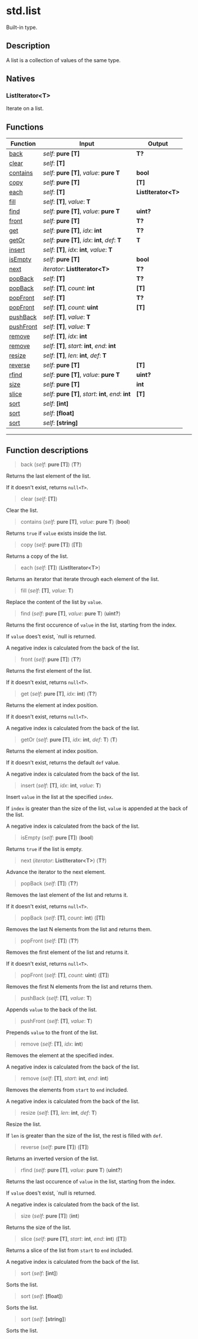 # std.list

Built-in type.
## Description
A list is a collection of values of the same type.
## Natives
### ListIterator\<T>
Iterate on a list.
## Functions
|Function|Input|Output|
|-|-|-|
|[back](#func_0)|*self*: **pure [T]**|**T?**|
|[clear](#func_1)|*self*: **[T]**||
|[contains](#func_2)|*self*: **pure [T]**, *value*: **pure T**|**bool**|
|[copy](#func_3)|*self*: **pure [T]**|**[T]**|
|[each](#func_4)|*self*: **[T]**|**ListIterator\<T>**|
|[fill](#func_5)|*self*: **[T]**, *value*: **T**||
|[find](#func_6)|*self*: **pure [T]**, *value*: **pure T**|**uint?**|
|[front](#func_7)|*self*: **pure [T]**|**T?**|
|[get](#func_8)|*self*: **pure [T]**, *idx*: **int**|**T?**|
|[getOr](#func_9)|*self*: **pure [T]**, *idx*: **int**, *def*: **T**|**T**|
|[insert](#func_10)|*self*: **[T]**, *idx*: **int**, *value*: **T**||
|[isEmpty](#func_11)|*self*: **pure [T]**|**bool**|
|[next](#func_12)|*iterator*: **ListIterator\<T>**|**T?**|
|[popBack](#func_13)|*self*: **[T]**|**T?**|
|[popBack](#func_14)|*self*: **[T]**, *count*: **int**|**[T]**|
|[popFront](#func_15)|*self*: **[T]**|**T?**|
|[popFront](#func_16)|*self*: **[T]**, *count*: **uint**|**[T]**|
|[pushBack](#func_17)|*self*: **[T]**, *value*: **T**||
|[pushFront](#func_18)|*self*: **[T]**, *value*: **T**||
|[remove](#func_19)|*self*: **[T]**, *idx*: **int**||
|[remove](#func_20)|*self*: **[T]**, *start*: **int**, *end*: **int**||
|[resize](#func_21)|*self*: **[T]**, *len*: **int**, *def*: **T**||
|[reverse](#func_22)|*self*: **pure [T]**|**[T]**|
|[rfind](#func_23)|*self*: **pure [T]**, *value*: **pure T**|**uint?**|
|[size](#func_24)|*self*: **pure [T]**|**int**|
|[slice](#func_25)|*self*: **pure [T]**, *start*: **int**, *end*: **int**|**[T]**|
|[sort](#func_26)|*self*: **[int]**||
|[sort](#func_27)|*self*: **[float]**||
|[sort](#func_28)|*self*: **[string]**||


***
## Function descriptions

<a id="func_0"></a>
> back (*self*: **pure [T]**) (**T?**)

Returns the last element of the list.

If it doesn't exist, returns `null<T>`.

<a id="func_1"></a>
> clear (*self*: **[T]**)

Clear the list.

<a id="func_2"></a>
> contains (*self*: **pure [T]**, *value*: **pure T**) (**bool**)

Returns `true` if `value` exists inside the list.

<a id="func_3"></a>
> copy (*self*: **pure [T]**) (**[T]**)

Returns a copy of the list.

<a id="func_4"></a>
> each (*self*: **[T]**) (**ListIterator\<T>**)

Returns an iterator that iterate through each element of the list.

<a id="func_5"></a>
> fill (*self*: **[T]**, *value*: **T**)

Replace the content of the list by `value`.

<a id="func_6"></a>
> find (*self*: **pure [T]**, *value*: **pure T**) (**uint?**)

Returns the first occurence of `value` in the list, starting from the index.

If `value` does't exist, `null<int> is returned.

A negative index is calculated from the back of the list.

<a id="func_7"></a>
> front (*self*: **pure [T]**) (**T?**)

Returns the first element of the list.

If it doesn't exist, returns `null<T>`.

<a id="func_8"></a>
> get (*self*: **pure [T]**, *idx*: **int**) (**T?**)

Returns the element at index position.

If it doesn't exist, returns `null<T>`.

A negative index is calculated from the back of the list.

<a id="func_9"></a>
> getOr (*self*: **pure [T]**, *idx*: **int**, *def*: **T**) (**T**)

Returns the element at index position.

If it doesn't exist, returns the default `def` value.

A negative index is calculated from the back of the list.

<a id="func_10"></a>
> insert (*self*: **[T]**, *idx*: **int**, *value*: **T**)

Insert `value` in the list at the specified `index`.

If `index` is greater than the size of the list, `value` is appended at the back of the list.

A negative index is calculated from the back of the list.

<a id="func_11"></a>
> isEmpty (*self*: **pure [T]**) (**bool**)

Returns `true` if the list is empty.

<a id="func_12"></a>
> next (*iterator*: **ListIterator\<T>**) (**T?**)

Advance the iterator to the next element.

<a id="func_13"></a>
> popBack (*self*: **[T]**) (**T?**)

Removes the last element of the list and returns it.

If it doesn't exist, returns `null<T>`.

<a id="func_14"></a>
> popBack (*self*: **[T]**, *count*: **int**) (**[T]**)

Removes the last N elements from the list and returns them.

<a id="func_15"></a>
> popFront (*self*: **[T]**) (**T?**)

Removes the first element of the list and returns it.

If it doesn't exist, returns `null<T>`.

<a id="func_16"></a>
> popFront (*self*: **[T]**, *count*: **uint**) (**[T]**)

Removes the first N elements from the list and returns them.

<a id="func_17"></a>
> pushBack (*self*: **[T]**, *value*: **T**)

Appends `value` to the back of the list.

<a id="func_18"></a>
> pushFront (*self*: **[T]**, *value*: **T**)

Prepends `value` to the front of the list.

<a id="func_19"></a>
> remove (*self*: **[T]**, *idx*: **int**)

Removes the element at the specified index.

A negative index is calculated from the back of the list.

<a id="func_20"></a>
> remove (*self*: **[T]**, *start*: **int**, *end*: **int**)

Removes the elements from `start` to `end` included.

A negative index is calculated from the back of the list.

<a id="func_21"></a>
> resize (*self*: **[T]**, *len*: **int**, *def*: **T**)

Resize the list.

If `len` is greater than the size of the list, the rest is filled with `def`.

<a id="func_22"></a>
> reverse (*self*: **pure [T]**) (**[T]**)

Returns an inverted version of the list.

<a id="func_23"></a>
> rfind (*self*: **pure [T]**, *value*: **pure T**) (**uint?**)

Returns the last occurence of `value` in the list, starting from the index.

If `value` does't exist, `null<int> is returned.

A negative index is calculated from the back of the list.

<a id="func_24"></a>
> size (*self*: **pure [T]**) (**int**)

Returns the size of the list.

<a id="func_25"></a>
> slice (*self*: **pure [T]**, *start*: **int**, *end*: **int**) (**[T]**)

Returns a slice of the list from `start` to `end` included.

A negative index is calculated from the back of the list.

<a id="func_26"></a>
> sort (*self*: **[int]**)

Sorts the list.

<a id="func_27"></a>
> sort (*self*: **[float]**)

Sorts the list.

<a id="func_28"></a>
> sort (*self*: **[string]**)

Sorts the list.

